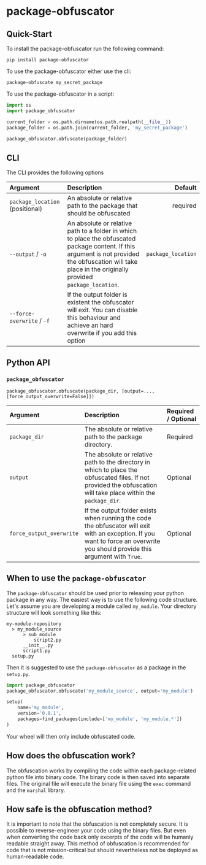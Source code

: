 # package-obfuscator

## Quick-Start

To install the package-obfuscator run the following command:

```
pip install package-obfuscator
```

To use the package-obfuscator either use the cli:

```
package-obfuscate my_secret_package
```

To use the package-obfuscator in a script:

```python
import os
import package_obfuscator

current_folder = os.path.dirname(os.path.realpath(__file__))
package_folder = os.path.join(current_folder, 'my_secret_package')

package_obfuscator.obfuscate(package_folder)
```

## CLI

The CLI provides the following options

| Argument                        | Description                                                                                                                                                                                                |            Default |
| :------------------------------ | :--------------------------------------------------------------------------------------------------------------------------------------------------------------------------------------------------------- | -----------------: |
| `package_location` (positional) | An absolute or relative path to the package that should be obfuscated                                                                                                                                      |           required |
| `--output` / `-o`               | An absolute or relative path to a folder in which to place the obfuscated package content. If this argument is not provided the obfuscation will take place in the originally provided `package_location`. | `package_location` |
| `--force-overwrite` / `-f`      | If the output folder is existent the obfuscator will exit. You can disable this behaviour and achieve an hard overwrite if you add this option                                                             |                    |

## Python API

### `package_obfuscator`

`package_obfuscator.obfuscate(package_dir, [output=..., [force_output_overwrite=False]])`

| Argument                 | Description                                                                                                                                                                   | Required / Optional |
| :----------------------- | :---------------------------------------------------------------------------------------------------------------------------------------------------------------------------- | :------------------ |
| `package_dir`            | The absolute or relative path to the package directory.                                                                                                                       | Required            |
| `output`                 | The absolute or relative path to the directory in which to place the obfuscated files. If not provided the obfuscation will take place within the `package_dir`.              | Optional            |
| `force_output_overwrite` | If the output folder exists when running the code the obfuscator will exit with an exception. If you want to force an overwrite you should provide this argument with `True`. | Optional            |

## When to use the `package-obfuscator`

The `package-obfuscator` should be used prior to releasing your python package in any way. The easiest way is to use the following code structure. Let's assume you are developing a module called `my_module`. Your directory structure will look something like this:

```
my-module-repository
  > my_module_source
      > sub_module
          script2.py
      __init__.py
      script1.py
  setup.py
```

Then it is suggested to use the `package-obfuscator` as a package in the `setup.py`.

```python
import package_obfuscator
package_obfuscator.obfuscate('my_module_source', output='my_module')

setup(
    name='my_module',
    version='0.0.1',
    packages=find_packages(include=['my_module', 'my_module.*'])
)
```

Your wheel will then only include obfuscated code.

## How does the obfuscation work?

The obfuscation works by compiling the code within each package-related python file into binary code. The binary code is then saved into separate files. The original file will execute the binary file using the `exec` command and the `marshal` library.

## How safe is the obfuscation method?

It is important to note that the obfuscation is not completely secure. It is possible to reverse-engineer your code using the binary files. But even when converting the code back only excerpts of the code will be humanly readable straight away. This method of obfuscation is recommended for code that is not mission-critical but should nevertheless not be deployed as human-readable code.
